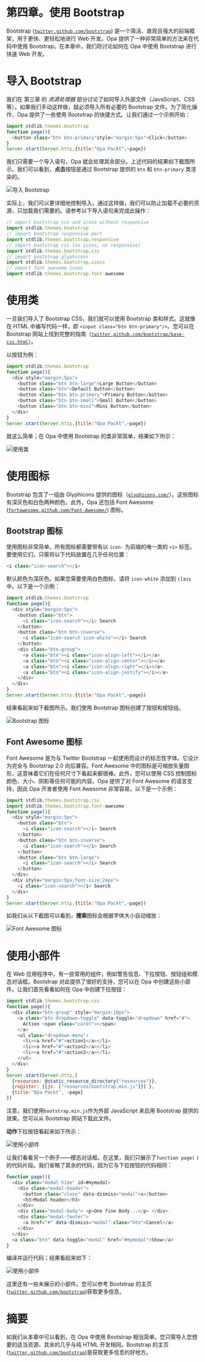 # 第四章。使用 Bootstrap

Bootstrap ([`twitter.github.com/bootstrap`](http://twitter.github.com/bootstrap)) 是一个简洁、直观且强大的前端框架，用于更快、更轻松地进行 Web 开发。Opa 提供了一种非常简单的方法来在代码中使用 Bootstrap。在本章中，我们将讨论如何在 Opa 中使用 Bootstrap 进行快速 Web 开发。

# 导入 Bootstrap

我们在 第三章 的 *资源处理器* 部分讨论了如何导入外部文件（JavaScript、CSS 等）。如果我们手动这样做，就必须导入所有必要的 Bootstrap 文件。为了简化操作，Opa 提供了一些使用 Bootstrap 的快捷方式。让我们通过一个示例开始：

```js
import stdlib.themes.bootstrap
function page(){
  <button class="btn btn-primary"style="margin:5px">Click</button>
}
Server.start(Server.http,{title:"Opa Packt",~page})
```

我们只需要一个导入语句，Opa 就会处理其余部分。上述代码的结果如下截图所示。我们可以看到，**点击**按钮是通过 Bootstrap 提供的 `btn` 和 `btn-primary` 类渲染的。

![导入 Bootstrap](img/3749OS_04_01.jpg)

实际上，我们可以更详细地控制导入。通过这样做，我们可以防止加载不必要的资源，只加载我们需要的。请参考以下导入语句来完成此操作：

```js
// import bootstrap css and icons without responsive
import stdlib.themes.bootstrap
// import bootstrap responsive part
import stdlib.themes.bootstrap.responsive
// import bootstrap css (no icons, no responsive)
import stdlib.themes.bootstrap.css
// import bootstrap glyphicons
import stdlib.themes.bootstrap.icons
// import font awesome icons
import stdlib.themes.bootstrap.font-awesome
```

# 使用类

一旦我们导入了 Bootstrap CSS，我们就可以使用 Bootstrap 类和样式。这就像在 HTML 中编写代码一样，即 `<input class="btn btn-primary"/>`。您可以在 Bootstrap 网站上找到完整的指南（[`twitter.github.com/bootstrap/base-css.html`](http://twitter.github.com/bootstrap/base-css.html)）。

以按钮为例：

```js
import stdlib.themes.bootstrap
function page(){
  <div style="margin:5px">
    <button class="btn btn-large">Large Button</button>
    <button class="btn">Default Button</button>
    <button class="btn btn-primary">Primary Button</button>
    <button class="btn btn-small">Small Button</button>
    <button class="btn btn-mini">Mini Button</button>
  </div>
}
Server.start(Server.http,{title:"Opa Packt",~page})
```

就这么简单；在 Opa 中使用 Bootstrap 的类非常简单，结果如下所示：

![使用类](img/3749OS_04_02.jpg)

# 使用图标

Bootstrap 包含了一组由 Glyphicons 提供的图标（[`glyphicons.com/`](http://glyphicons.com/)）。这些图标有深灰色和白色两种颜色。此外，Opa 还包括 Font Awesome ([`fortawesome.github.com/Font-Awesome/`](http://fortawesome.github.com/Font-Awesome/)) 图标。

## Bootstrap 图标

使用图标非常简单。所有图标都需要带有以 `icon-` 为前缀的唯一类的 `<i>` 标签。要使用它们，只需将以下代码放置在几乎任何位置：

```js
<i class="icon-search"></i>
```

默认颜色为深灰色。如果您需要使用白色图标，请将 `icon-white` 添加到 `class` 中。以下是一个示例：

```js
import stdlib.themes.bootstrap
function page(){
  <div style="margin:5px">
    <button class="btn">
      <i class="icon-search"></i> Search
    </button>
    <button class="btn btn-inverse">
      <i class="icon-search icon-white"></i> Search
    </button>
    <div class="btn-group">
      <a class="btn"><i class="icon-align-left"></i></a>
      <a class="btn"><i class="icon-align-center"></i></a>
      <a class="btn"><i class="icon-align-right"></i></a>
      <a class="btn"><i class="icon-align-justify"></i></a>
    </div>
  </div>
}
Server.start(Server.http,{title:"Opa Packt",~page})
```

结果看起来如下截图所示。我们使用 Bootstrap 图标创建了按钮和按钮组。

![Bootstrap 图标](img/3749OS_04_03.jpg)

## Font Awesome 图标

Font Awesome 是为与 Twitter Bootstrap 一起使用而设计的标志性字体。它设计为完全与 Bootstrap 2.0 向后兼容。Font Awesome 中的图标是可缩放矢量图形，这意味着它们在任何尺寸下看起来都很棒。此外，您可以使用 CSS 控制图标颜色、大小、阴影等任何可能的内容。Opa 提供了对 Font Awesome 的语言支持，因此 Opa 开发者使用 Font Awesome 非常容易。以下是一个示例：

```js
import stdlib.themes.bootstrap.css
import stdlib.themes.bootstrap.font-awesome
function page(){
  <div style="margin:5px">
    <button class="btn">
      <i class="icon-search"></i> Search
    </button>
    <button class="btn btn-inverse">
      <i class="icon-search"></i> Search
    </button>
    <button class="btn btn-large">
      <i class="icon-search"></i> Search
    </button>
  </div>
  <div style="margin:5px;font-size:24px">
    <i class="icon-search"></i> Search
  </div>
}
Server.start(Server.http,{title:"Opa Packt",~page})
```

如我们从以下截图可以看到，**搜索**图标会根据字体大小自动缩放：

![Font Awesome 图标](img/3749OS_04_04.jpg)

# 使用小部件

在 Web 应用程序中，有一些常用的组件，例如警告信息、下拉按钮、按钮组和模态对话框。Bootstrap 对此提供了很好的支持，您可以在 Opa 中创建这些小部件。让我们首先看看如何在 Opa 中创建下拉按钮：

```js
import stdlib.themes.bootstrap.css
function page(){
  <div class="btn-group" style="margin:10px">
    <a class="btn dropdown-toggle" data-toggle="dropdown" href="#">
      Action <span class="caret"></span>
    </a>
    <ul class="dropdown-menu">
      <li><a href="#">action1</a></li>
      <li><a href="#">action2</a></li>
      <li><a href="#">action3</a></li>
    </ul>
  </div>
}
Server.start(Server.http,[
  {resources: @static_resource_directory("resources")},
  {register: [{js: ["resources/bootstrap.min.js"]}] },
  {title:"Opa Packt", ~page}
])
```

注意，我们使用`bootstrap.min.js`作为外部 JavaScript 来启用 Bootstrap 提供的效果。您可以从 Bootstrap 网站下载此文件。

**动作**下拉按钮看起来如下所示：

![使用小部件](img/3749OS_04_05.jpg)

让我们看看另一个例子——模态对话框。在这里，我们只展示了`function page(` `)`的代码片段。我们省略了其余的代码，因为它与下拉按钮的代码相同：

```js
function page(){
  <div class="modal hide" id=#mymodal>
    <div class="modal-header">
      <button class="close" data-dismiss="modal">x</button>
      <h3>Modal header</h3>
    </div>
    <div class="modal-body"> <p>One fine Body...</p> </div>
    <div class="modal-footer">
      <a href="#" data-dismiss="modal" class="btn">Cancel</a>
    </div>
  </div>
  <a class="btn" data-toggle="modal" href="#mymodal">Show</a>
}
```

编译并运行代码；结果看起来如下：

![使用小部件](img/3749OS_04_06.jpg)

这里还有一些未展示的小部件。您可以参考 Bootstrap 的主页([`twitter.github.com/bootstrap`](http://twitter.github.com/bootstrap))获取更多信息。

# 摘要

如我们从本章中可以看到，在 Opa 中使用 Bootstrap 相当简单。您只需导入您想要的适当资源，其余的几乎与纯 HTML 开发相同。Bootstrap 的主页([`twitter.github.com/bootstrap`](http://twitter.github.com/bootstrap))是获取更多信息的好地方。

